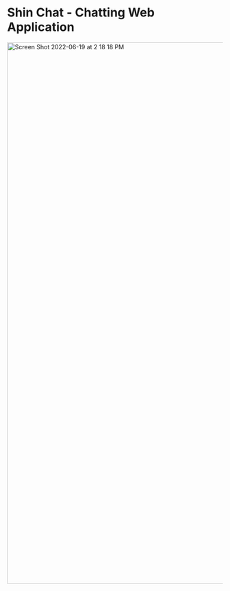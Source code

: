 # Shin Chat - Chatting Web Application
<img width="1266" alt="Screen Shot 2022-06-19 at 2 18 18 PM" src="https://user-images.githubusercontent.com/86287920/220613738-40489a08-5f42-477e-8b30-9b4b7afd64ae.jpg">

